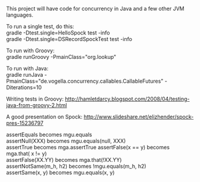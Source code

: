 This project will have code for concurrency in Java and a few other JVM languages.   

To run a single test, do this:  
gradle -Dtest.single=HelloSpock test -info   
gradle -Dtest.single=DSRecordSpockTest test -info  
   

To run with Groovy:   
gradle runGroovy -PmainClass="org.lookup"    

To run with Java:       
gradle runJava -PmainClass="de.vogella.concurrency.callables.CallableFutures" -Diterations=10    

Writing tests in Groovy: http://hamletdarcy.blogspot.com/2008/04/testing-java-from-groovy-2.html   

A good presentation on Spock: http://www.slideshare.net/elizhender/spock-pres-15236797    

assertEquals becomes mgu.equals  
assertNull(XXX) becomes mgu.equals(null, XXX)   
assertTrue becomes mga.assertTrue
assertFalse(x == y) becomes mga.that( x != y)    
assertFalse(XX.YY) becomes mga.that(!XX.YY)   
assertNotSame(m_h, h2) becomes !mgu.equals(m_h, h2)    
assertSame(x, y) becomes mgu.equals(x, y)    

